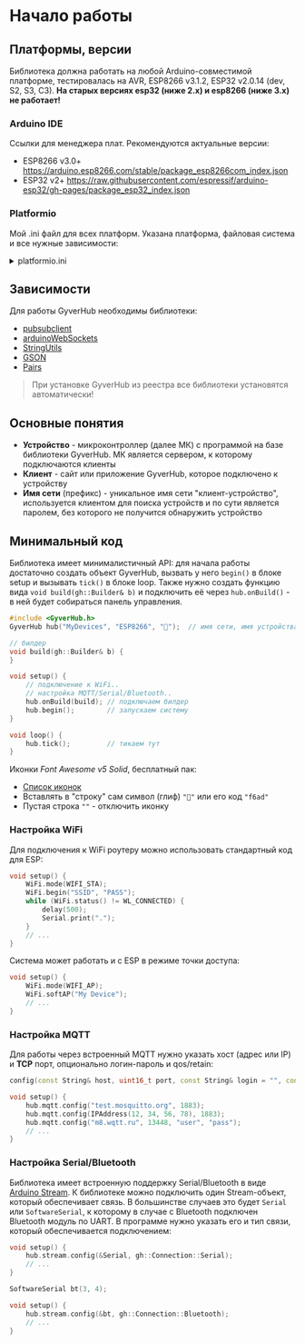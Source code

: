# Начало работы
## Платформы, версии
Библиотека должна работать на любой Arduino-совместимой платформе, тестировалась на AVR, ESP8266 v3.1.2, ESP32 v2.0.14 (dev, S2, S3, C3). **На старых версиях esp32 (ниже 2.x) и esp8266 (ниже 3.x) не работает!**

### Arduino IDE
Ссылки для менеджера плат. Рекомендуются актуальные версии:
- ESP8266 v3.0+ https://arduino.esp8266.com/stable/package_esp8266com_index.json
- ESP32 v2+ https://raw.githubusercontent.com/espressif/arduino-esp32/gh-pages/package_esp32_index.json

### Platformio
Мой .ini файл для всех платформ. Указана платформа, файловая система и все нужные зависимости:

<details>
<summary>platformio.ini</summary>

```ini
[env:d1_mini]
framework = arduino
monitor_speed = 115200
platform = espressif8266
board = d1_mini
upload_speed = 921600
monitor_filters = esp8266_exception_decoder, default
build_type = debug
board_build.filesystem = littlefs
lib_deps =
    knolleary/PubSubClient
    links2004/WebSockets
    ;GyverLibs/GyverHub
    https://github.com/GyverLibs/GyverHub.git
    GyverLibs/StringUtils
    GyverLibs/Pairs
    GyverLibs/GSON

[env:esp32dev]
framework = arduino
monitor_speed = 115200
platform = espressif32
board = esp32dev
upload_speed = 921600
board_build.filesystem = littlefs
lib_deps =
    knolleary/PubSubClient
    links2004/WebSockets
    ;GyverLibs/GyverHub
    https://github.com/GyverLibs/GyverHub.git
    GyverLibs/StringUtils
    GyverLibs/Pairs
    GyverLibs/GSON

[env:esp32cam]
framework = arduino
monitor_speed = 115200
platform = espressif32
board = esp32cam
board_build.mcu = esp32
upload_speed = 921600
board_build.f_cpu = 240000000L
board_build.filesystem = littlefs
lib_deps =
    knolleary/PubSubClient
    links2004/WebSockets
    ;GyverLibs/GyverHub
    https://github.com/GyverLibs/GyverHub.git
    GyverLibs/StringUtils
    GyverLibs/Pairs
    GyverLibs/GSON

[env:esp32-c3]
framework = arduino
monitor_speed = 115200
platform = espressif32
board = esp32dev
board_build.mcu = esp32c3
upload_speed = 921600
board_build.f_cpu = 80000000L
lib_deps =
    knolleary/PubSubClient
    links2004/WebSockets
    ;GyverLibs/GyverHub
    https://github.com/GyverLibs/GyverHub.git
    GyverLibs/StringUtils
    GyverLibs/Pairs
    GyverLibs/GSON

[env:s2_mini]
framework = arduino
monitor_speed = 115200
platform = espressif32
board = lolin_s2_mini
board_build.mcu = esp32s2
board_build.f_cpu = 240000000L
lib_deps =
    knolleary/PubSubClient
    links2004/WebSockets
    ;GyverLibs/GyverHub
    https://github.com/GyverLibs/GyverHub.git
    GyverLibs/StringUtils
    GyverLibs/Pairs
    GyverLibs/GSON

[env:nano328]
framework = arduino
monitor_speed = 115200
platform = atmelavr
board = nanoatmega328new
lib_deps =
    ;GyverLibs/GyverHub
    https://github.com/GyverLibs/GyverHub.git
    GyverLibs/StringUtils
    GyverLibs/Pairs
    GyverLibs/GSON
```
</details>

## Зависимости
Для работы GyverHub необходимы библиотеки:
- [pubsubclient](https://github.com/knolleary/pubsubclient)
- [arduinoWebSockets](https://github.com/Links2004/arduinoWebSockets)
- [StringUtils](https://github.com/GyverLibs/StringUtils)
- [GSON](https://github.com/GyverLibs/GSON)
- [Pairs](https://github.com/GyverLibs/Pairs)

> При установке GyverHub из реестра все библиотеки установятся автоматически!

## Основные понятия
- **Устройство** - микроконтроллер (далее МК) с программой на базе библиотеки GyverHub. МК является сервером, к которому подключаются клиенты
- **Клиент** - сайт или приложение GyverHub, которое подключено к устройству
- **Имя сети** (префикс) - уникальное имя сети "клиент-устройство", используется клиентом для поиска устройств и по сути является паролем, без которого не получится обнаружить устройство

## Минимальный код
Библиотека имеет минималистичный API: для начала работы достаточно создать объект GyverHub, вызвать у него `begin()` в блоке setup и вызывать `tick()` в блоке loop. Также нужно создать функцию вида `void build(gh::Builder& b)` и подключить её через `hub.onBuild()` - в ней будет собираться панель управления.
```cpp
#include <GyverHub.h>
GyverHub hub("MyDevices", "ESP8266", "");  // имя сети, имя устройства, иконка

// билдер
void build(gh::Builder& b) {
}

void setup() {
    // подключение к WiFi..
    // настройка MQTT/Serial/Bluetooth..
    hub.onBuild(build); // подключаем билдер
    hub.begin();        // запускаем систему
}

void loop() {
    hub.tick();         // тикаем тут
}
```
Иконки *Font Awesome v5 Solid*, бесплатный пак:
- [Список иконок](https://fontawesome.com/v5/search?o=r&m=free&s=solid)
- Вставлять в "строку" сам символ (глиф) `""` или его код `"f6ad"`
- Пустая строка `""` - отключить иконку

### Настройка WiFi
Для подключения к WiFi роутеру можно использовать стандартный код для ESP:
```cpp
void setup() {
    WiFi.mode(WIFI_STA);
    WiFi.begin("SSID", "PASS");
    while (WiFi.status() != WL_CONNECTED) {
        delay(500);
        Serial.print(".");
    }
    // ...
}
```

Система может работать и с ESP в режиме точки доступа:
```cpp
void setup() {
    WiFi.mode(WIFI_AP);
    WiFi.softAP("My Device");
    // ...
}
```

### Настройка MQTT
Для работы через встроенный MQTT нужно указать хост (адрес или IP) и **TCP** порт, опционально логин-пароль и qos/retain:
```cpp
config(const String& host, uint16_t port, const String& login = "", const String& pass = "", uint8_t qos = 0, bool ret = 0)
```

```cpp
void setup() {
    hub.mqtt.config("test.mosquitto.org", 1883);
    hub.mqtt.config(IPAddress(12, 34, 56, 78), 1883);
    hub.mqtt.config("m8.wqtt.ru", 13448, "user", "pass");
    // ...
}
```

### Настройка Serial/Bluetooth
Библиотека имеет встроенную поддержку Serial/Bluetooth в виде [Arduino Stream](https://www.arduino.cc/reference/en/language/functions/communication/stream/). К библиотеке можно подключить один Stream-объект, который обеспечивает связь. В большинстве случаев это будет `Serial` или `SoftwareSerial`, к которому в случае с Bluetooth подключен Bluetooth модуль по UART. В программе нужно указать его и тип связи, который обеспечивается подключением:
```cpp
void setup() {
    hub.stream.config(&Serial, gh::Connection::Serial);
    // ...
}
```
```cpp
SoftwareSerial bt(3, 4);

void setup() {
    hub.stream.config(&bt, gh::Connection::Bluetooth);
    // ...
}
```